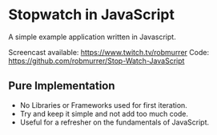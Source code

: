 # Stopwatch in JavaScript
A simple example application written in Javascript.

Screencast available: https://www.twitch.tv/robmurrer
Code: https://github.com/robmurrer/Stop-Watch-JavaScript

## Pure Implementation 
* No Libraries or Frameworks used for first iteration.
* Try and keep it simple and not add too much code.
* Useful for a refresher on the fundamentals of JavaScript.

